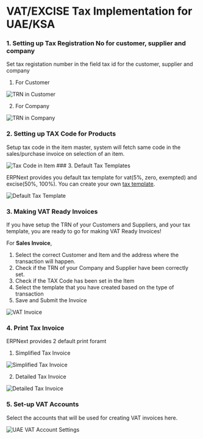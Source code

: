 <!-- add-breadcrumbs -->
# VAT/EXCISE Tax Implementation for UAE/KSA

### 1. Setting up Tax Registration No for customer, supplier and company

Set tax registation number in the field tax id for the customer, supplier and company

1. For Customer
<img class="screenshot" alt="TRN in Customer" src="{{docs_base_url}}/assets/img/regional/uae/tax-id-customer.png">

2. For Company
<img class="screenshot" alt="TRN in Company" src="{{docs_base_url}}/assets/img/regional/uae/tax-id-company.png">

### 2. Setting up TAX Code for Products
Setup tax code in the item master, system will fetch same code in the sales/purchase invoice on selection of an item.

<img class="screenshot" alt="Tax Code in Item" src="{{docs_base_url}}/assets/img/regional/uae/tax-code-item.png">
### 3. Default Tax Templates

ERPNext provides you default tax template for vat(5%, zero, exempted) and excise(50%, 100%). You can create your own [tax template](/docs/user/manual/en/setting-up/setting-up-taxes.html).

<img class="screenshot" alt="Default Tax Template" src="{{docs_base_url}}/assets/img/regional/uae/uae-tax-templates.png">

### 3. Making VAT Ready Invoices

If you have setup the TRN of your Customers and Suppliers, and your tax template, you are ready to go for making VAT Ready Invoices!

For **Sales Invoice**,

1. Select the correct Customer and Item and the address where the transaction will happen.
2. Check if the TRN of your Company and Supplier have been correctly set.
3. Check if the TAX Code has been set in the Item
4. Select the  template that you have created based on the type of transaction
5. Save and Submit the Invoice

<img class="screenshot" alt="VAT Invoice" src="{{docs_base_url}}/assets/img/regional/uae/vat-invoice.gif">

### 4. Print Tax Invoice

ERPNext provides 2 default print foramt

1. Simplified Tax Invoice
<img class="screenshot" alt="Simplified Tax Invoice" src="{{docs_base_url}}/assets/img/regional/uae/simplified-invoice.png">

2. Detailed Tax Invoice
<img class="screenshot" alt="Detailed Tax Invoice" src="{{docs_base_url}}/assets/img/regional/uae/detailed-invoice.png">

### 5. Set-up VAT Accounts
Select the accounts that will be used for creating VAT invoices here.

<img class="screenshot" alt="UAE VAT Account Settings" src="{{docs_base_url}}/assets/img/regional/uae/uae-vat-account-settings.png">
